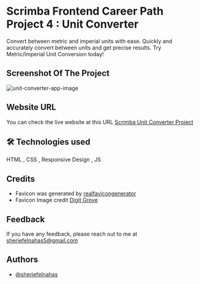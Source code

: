 # Scrimba Frontend Career Path Project 4 : Unit Converter

Convert between metric and imperial units with ease. Quickly and accurately convert between units and get precise results. Try Metric/Imperial Unit Conversion today!

## Screenshot Of The Project

![unit-converter-app-image](https://github.com/SheriefElnahas/scrimba-frontend-path/assets/47671429/a83aab36-9599-418c-bd5d-b86bf89b7bb1)


## Website URL

You can check the live website at this URL [Scrimba Unit Converter Project](https://sherief-elnahas-scrimba-unit-converte.netlify.app/)

## 🛠 Technologies used

HTML , CSS , Responsive Design , JS

## Credits

- Favicon was generated by [realfavicongenerator](https://realfavicongenerator.net/)
- Favicon Image credit [Digit Grove](https://play.google.com/store/apps/details?id=com.androidapps.unitconverter)

## Feedback

If you have any feedback, please reach out to me at sheriefelnahas5@gmail.com

## Authors

- [@sheriefelnahas](https://github.com/SheriefElnahas)
